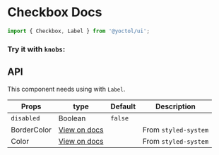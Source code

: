 # Checkbox Docs

```js
import { Checkbox, Label } from '@yoctol/ui';
```

### Try it with `knobs`:

<!-- STORY -->

## API

This component needs using with `Label`.

| Props       | type                                                                              | Default | Description          |
| ----------- | --------------------------------------------------------------------------------- | ------- | -------------------- |
| `disabled`  | Boolean                                                                           | `false` |                      |
| BorderColor | [View on docs](https://github.com/jxnblk/styled-system/blob/master/docs/table.md) |         | From `styled-system` |
| Color       | [View on docs](https://github.com/jxnblk/styled-system/blob/master/docs/table.md) |         | From `styled-system` |
